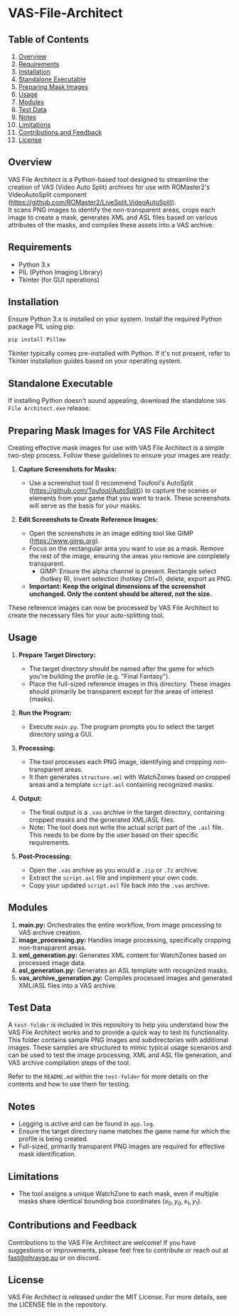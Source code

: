 # VAS-File-Architect

## Table of Contents
1. [Overview](#overview)
2. [Requirements](#requirements)
3. [Installation](#installation)
4. [Standalone Executable](#standalone-executable)
5. [Preparing Mask Images](#preparing-mask-images-for-vas-file-architect)
6. [Usage](#usage)
7. [Modules](#modules)
8. [Test Data](#test-data)
9. [Notes](#notes)
10. [Limitations](#limitations)
11. [Contributions and Feedback](#contributions-and-feedback)
12. [License](#license)

## Overview
VAS File Architect is a Python-based tool designed to streamline the creation of VAS (Video Auto Split) archives for use with ROMaster2's VideoAutoSplit component (https://github.com/ROMaster2/LiveSplit.VideoAutoSplit).  
It scans PNG images to identify the non-transparent areas, crops each image to create a mask, generates XML and ASL files based on various attributes of the masks, and compiles these assets into a VAS archive.

## Requirements
- Python 3.x
- PIL (Python Imaging Library)
- Tkinter (for GUI operations)

## Installation
Ensure Python 3.x is installed on your system. Install the required Python package PIL using pip:

```bash
pip install Pillow
```

Tkinter typically comes pre-installed with Python. If it's not present, refer to Tkinter installation guides based on your operating system.

## Standalone Executable
If installing Python doesn't sound appealing, download the standalone `VAS File Architect.exe` release.

## Preparing Mask Images for VAS File Architect
Creating effective mask images for use with VAS File Architect is a simple two-step process. Follow these guidelines to ensure your images are ready:
1. **Capture Screenshots for Masks:**
   - Use a screenshot tool (I recommend Toufool's AutoSplit (https://github.com/Toufool/AutoSplit)) to capture the scenes or elements from your game that you want to track. These screenshots will serve as the basis for your masks.

2. **Edit Screenshots to Create Reference Images:**
   - Open the screenshots in an image editing tool like GIMP (https://www.gimp.org).
   - Focus on the rectangular area you want to use as a mask. Remove the rest of the image, ensuring the areas you remove are completely transparent.
      - GIMP: Ensure the alpha channel is present. Rectangle select (hotkey R), invert selection (hotkey Ctrl+I), delete, export as PNG.
   - **Important: Keep the original dimensions of the screenshot unchanged. Only the content should be altered, not the size.**

These reference images can now be processed by VAS File Architect to create the necessary files for your auto-splitting tool.

## Usage
1. **Prepare Target Directory:**
   - The target directory should be named after the game for which you're building the profile (e.g. "Final Fantasy").
   - Place the full-sized reference images in this directory. These images should primarily be transparent except for the areas of interest (masks).

2. **Run the Program:**
   - Execute `main.py`. The program prompts you to select the target directory using a GUI.

3. **Processing:**
   - The tool processes each PNG image, identifying and cropping non-transparent areas.
   - It then generates `structure.xml` with WatchZones based on cropped areas and a template `script.asl` containing recognized masks.

4. **Output:**
   - The final output is a `.vas` archive in the target directory, containing cropped masks and the generated XML/ASL files.
   - Note: The tool does not write the actual script part of the `.asl` file. This needs to be done by the user based on their specific requirements.

5. **Post-Processing:**
   - Open the `.vas` archive as you would a `.zip` or `.7z` archive.
   - Extract the `script.asl` file and implement your own code.
   - Copy your updated `script.asl` file back into the `.vas` archive.

## Modules
1. **main.py:** Orchestrates the entire workflow, from image processing to VAS archive creation.
2. **image_processing.py:** Handles image processing, specifically cropping non-transparent areas.
3. **xml_generation.py:** Generates XML content for WatchZones based on processed image data.
4. **asl_generation.py:** Generates an ASL template with recognized masks.
5. **vas_archive_generation.py:** Compiles processed images and generated XML/ASL files into a VAS archive.

## Test Data
A `test-folder` is included in this repository to help you understand how the VAS File Architect works and to provide a quick way to test its functionality. This folder contains sample PNG images and subdirectories with additional images. These samples are structured to mimic typical usage scenarios and can be used to test the image processing, XML and ASL file generation, and VAS archive compilation steps of the tool.

Refer to the `README.md` within the `test-folder` for more details on the contents and how to use them for testing.

## Notes
- Logging is active and can be found in `app.log`.
- Ensure the target directory name matches the game name for which the profile is being created.
- Full-sized, primarily transparent PNG images are required for effective mask identification.

## Limitations
- The tool assigns a unique WatchZone to each mask, even if multiple masks share identical bounding box coordinates ($x_0,y_0,x_1,y_1$).

## Contributions and Feedback
Contributions to the VAS File Architect are welcome! If you have suggestions or improvements, please feel free to contribute or reach out at fast@phrayse.au or on discord.

## License
VAS File Architect is released under the MIT License. For more details, see the LICENSE file in the repository.